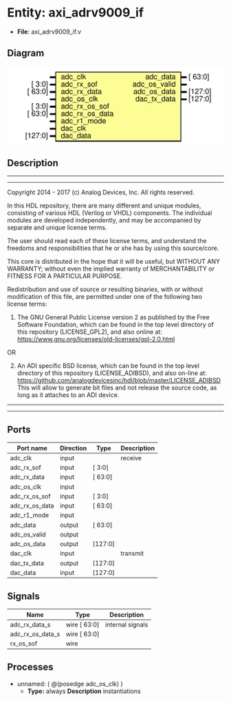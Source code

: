 # Entity: axi_adrv9009_if

- **File**: axi_adrv9009_if.v
## Diagram

![Diagram](axi_adrv9009_if.svg "Diagram")
## Description

 ***************************************************************************
 ***************************************************************************
 Copyright 2014 - 2017 (c) Analog Devices, Inc. All rights reserved.

 In this HDL repository, there are many different and unique modules, consisting
 of various HDL (Verilog or VHDL) components. The individual modules are
 developed independently, and may be accompanied by separate and unique license
 terms.

 The user should read each of these license terms, and understand the
 freedoms and responsibilities that he or she has by using this source/core.

 This core is distributed in the hope that it will be useful, but WITHOUT ANY
 WARRANTY; without even the implied warranty of MERCHANTABILITY or FITNESS FOR
 A PARTICULAR PURPOSE.

 Redistribution and use of source or resulting binaries, with or without modification
 of this file, are permitted under one of the following two license terms:

   1. The GNU General Public License version 2 as published by the
      Free Software Foundation, which can be found in the top level directory
      of this repository (LICENSE_GPL2), and also online at:
      <https://www.gnu.org/licenses/old-licenses/gpl-2.0.html>

 OR

   2. An ADI specific BSD license, which can be found in the top level directory
      of this repository (LICENSE_ADIBSD), and also on-line at:
      https://github.com/analogdevicesinc/hdl/blob/master/LICENSE_ADIBSD
      This will allow to generate bit files and not release the source code,
      as long as it attaches to an ADI device.

 ***************************************************************************
 ***************************************************************************

## Ports

| Port name      | Direction | Type    | Description |
| -------------- | --------- | ------- | ----------- |
| adc_clk        | input     |         |  receive    |
| adc_rx_sof     | input     | [ 3:0]  |             |
| adc_rx_data    | input     | [ 63:0] |             |
| adc_os_clk     | input     |         |             |
| adc_rx_os_sof  | input     | [ 3:0]  |             |
| adc_rx_os_data | input     | [ 63:0] |             |
| adc_r1_mode    | input     |         |             |
| adc_data       | output    | [ 63:0] |             |
| adc_os_valid   | output    |         |             |
| adc_os_data    | output    | [127:0] |             |
| dac_clk        | input     |         |  transmit   |
| dac_tx_data    | output    | [127:0] |             |
| dac_data       | input     | [127:0] |             |
## Signals

| Name             | Type         | Description        |
| ---------------- | ------------ | ------------------ |
| adc_rx_data_s    | wire [ 63:0] |  internal signals  |
| adc_rx_os_data_s | wire [ 63:0] |                    |
| rx_os_sof        | wire         |                    |
## Processes
- unnamed: ( @(posedge adc_os_clk) )
  - **Type:** always
**Description**
 instantiations 
